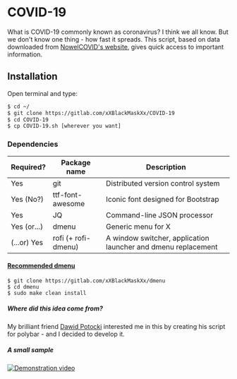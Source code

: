 # COVID-19

What is COVID-19 commonly known as coronavirus? I think we all know. But we don't know one thing - how fast it spreads. This script, based on data downloaded from [NowelCOVID's website](https://corona.lmao.ninja), gives quick access to important information.

## Installation

Open terminal and type:

```bash
$ cd ~/
$ git clone https://gitlab.com/xXBlackMaskXx/COVID-19
$ cd COVID-19
$ cp COVID-19.sh [wherever you want]
```

### Dependencies

| Required?  | Package name       | Description
|------------|--------------------|------------
| Yes        | git                | Distributed version control system
| Yes (No?)  | ttf-font-awesome   | Iconic font designed for Bootstrap
| Yes        | JQ                 | Command-line JSON processor
| Yes (or...)| dmenu              | Generic menu for X
| (...or) Yes| rofi (+ rofi-dmenu)| A window switcher, application launcher and dmenu replacement

#### [Recommended dmenu](https://gitlab.com/xXBlackMaskXx/dmenu)

```shell
$ git clone https://gitlab.com/xXBlackMaskXx/dmenu
$ cd dmenu
$ sudo make clean install
```

##### Where did this idea come from?

My brilliant friend [Dawid Potocki](https://github.com/dawidpotocki) interested me in this by creating his script for polybar - and I decided to develop it.

##### A small sample

[![Demonstration video](https://cdn4.iconfinder.com/data/icons/iconsimple-logotypes/512/youtube-512.png)](https://gitlab.com/xXBlackMaskXx/covid-19/-/raw/master/demonstration_video.mkv)